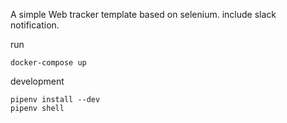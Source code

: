 A simple Web tracker template based on selenium. include slack notification.

run
```
docker-compose up
```

development
```
pipenv install --dev
pipenv shell
```
